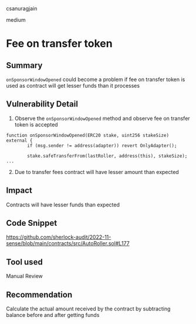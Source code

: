 csanuragjain

medium

# Fee on transfer token

## Summary
`onSponsorWindowOpened` could become a problem if fee on transfer token is used as contract will get lesser funds than it processes

## Vulnerability Detail
1. Observe the `onSponsorWindowOpened` method and observe fee on transfer token is accepted

```solidity
function onSponsorWindowOpened(ERC20 stake, uint256 stakeSize) external {
        if (msg.sender != address(adapter)) revert OnlyAdapter();

        stake.safeTransferFrom(lastRoller, address(this), stakeSize);
...
```

2. Due to transfer fees contract will have lesser amount than expected

## Impact
Contracts will have lesser funds than expected

## Code Snippet
https://github.com/sherlock-audit/2022-11-sense/blob/main/contracts/src/AutoRoller.sol#L177

## Tool used
Manual Review

## Recommendation
Calculate the actual amount received by the contract by subtracting balance before and after getting funds